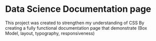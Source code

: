 # Data Science Documentation page

This project was created to strengthen my understanding of CSS 
By creating a fully functional documentation page 
that demonstrate (Box Model, layout, typography, responsiveness)
